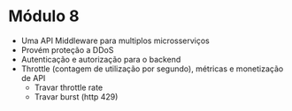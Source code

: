# Módulo 8

- Uma API Middleware para multiplos microsserviços
- Provém proteção a DDoS
- Autenticação e autorização para o backend
- Throttle (contagem de utilização por segundo), métricas e monetização de API
  - Travar throttle rate
  - Travar burst (http 429)